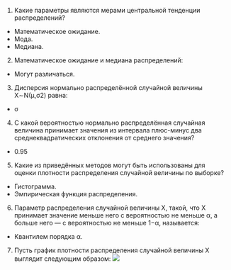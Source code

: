 1. Какие параметры являются мерами центральной тенденции распределений?
  * Математическое ожидание.
  * Мода.
  * Медиана.
2. Математическое ожидание и медиана распределений:
  * Могут различаться.
3. Дисперсия нормально распределённой случайной величины X∼N(μ,σ2) равна:
  * σ
4. С какой вероятностью нормально распределённая случайная величина принимает значения из интервала плюс-минус два среднеквадратических отклонения от среднего значения?
  * 0.95
5. Какие из приведённых методов могут быть использованы для оценки плотности распределения случайной величины по выборке?
  * Гистограмма.
  * Эмпирическая функция распределения.
6. Параметр распределения случайной величины X, такой, что X принимает значение меньше него с вероятностью не меньше α, а больше него — с вероятностью не меньше 1−α, называется:
  * Квантилем порядка α.
7. Пусть график плотности распределения случайной величины X выглядит следующим образом:
![](https://d3c33hcgiwev3.cloudfront.net/imageAssetProxy.v1/y9W4EcQ1EeWUahLPevmjfw_f017010daf499ddf59ba0cf315c428c2___________.png?expiry=1476748800000&hmac=nZt65jgRHoBqNegLTpMKMAkC7h9xrgSDew5-2L_wKFQ)
